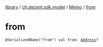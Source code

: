 [library](../../index.md) / [ch.decent.sdk.model](../index.md) / [Memo](index.md) / [from](./from.md)

# from

`@SerializedName("from") val from: `[`Address`](../../ch.decent.sdk.crypto/-address/index.md)`?`